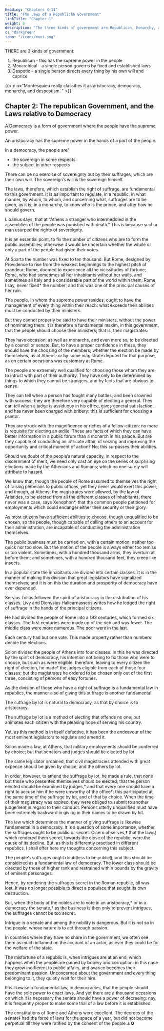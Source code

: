 ```yaml
---
heading: "Chapters 8-11"
title: "The Laws of a Republican Government"
linkTitle: "Chapter 1"
weight: 6
description: "The three kinds of government are Republican, Monarchy, and Despotism"
c: "darkgreen"
icon: "/icons/mont.png"
---
```




THERE are 3 kinds of government:

1. Republican - this has the supreme power in the people
2. Monarchical - a single person governs by fixed and established laws
3. Despotic - a single person directs every thing by his own will and caprice

{{< n n="Montesquieu really classifies it as aristocracy, democracy, monarchy, and despostism. " >}} 



<!-- This is what I call the nature of each government:  we must now inquire into those laws which directly conform to this nature, and consequently are the fundamental institutions.
 -->



## Chapter 2:  The republican Government, and the Laws relative to Democracy

A Democracy is a form of government where the people have the supreme power.

An aristocracy has the supreme power in the hands of a part of the people.

In a democracy, the people are"
- the sovereign in some respects
- the subject in other respects

There can be no exercise of sovereignty but by their suffrages, which are their own will. The sovereign’s will is the sovereign himself. 

The laws, therefore, which establish the right of suffrage, are fundamental to this government. It is as important to regulate, in a republic, in what manner, by whom, to whom, and concerning what, suffrages are to be given, as it is, in a monarchy, to know who is the prince, and after how he should govern.

Libanius says, that at “Athens a stranger who intermeddled in the assemblies of the people was punished with death.” This is because such a man usurped the rights of sovereignty.

It is an essential point, to fix the number of citizens who are to form the public assemblies; otherwise it would be uncertain whether the whole or only a part of the people had given their votes. 

At Sparta the number was fixed to ten thousand. But Rome, designed by Providence to rise from the weakest beginnings to the highest pitch of grandeur; Rome, doomed to experience all the vicissitudes of fortune; Rome, who had sometimes all her inhabitants without her walls, and sometimes all Italy and a considerable part of the world within them; Rome, I say, never fixed* the number; and this was one of the principal causes of her ruin.

The people, in whom the supreme power resides, ought to have the management of every thing within their reach:  what exceeds their abilities must be conducted by their ministers.

But they cannot properly be said to have their ministers, without the power of nominating them:  it is therefore a fundamental maxim, in this government, that the people should choose their ministers; that is, their magistrates.

They have occasion, as well as monarchs, and even more so, to be directed by a council or senate. But, to have a proper confidence in these, they should have the choosing of the members; whether the election be made by themselves, as at Athens; or by some magistrate deputed for that purpose, as on certain occasions was customary at Rome.

The people are extremely well qualified for choosing those whom they are to intrust with part of their authority. They have only to be determined by things to which they cannot be strangers, and by facts that are obvious to sense. 

They can tell when a person has fought many battles, and been crowned with success; they are therefore very capable of electing a general. They can tell when a judge is assiduous in his office, gives general satisfaction, and has never been charged with bribery:  this is sufficient for choosing a prætor. 

They are struck with the magnificence or riches of a fellow-citizen:  no more is requisite for electing an ædile. These are facts of which they can have better information in a public forum than a monarch in his palace. But are they capable of conducting an intricate affair, of seizing and improving the opportunity and critical moment of action? No; this surpasses their abilities.

Should we doubt of the people’s natural capacity, in respect to the discernment of merit, we need only cast an eye on the series of surprising elections made by the Athenians and Romans; which no one surely will attribute to hazard.

We know that, though the people of Rome assumed to themselves the right of raising plebeians to public offices, yet they never would exert this power; and though, at Athens, the magistrates were allowed, by the law of Aristides, to be elected from all the different classes of inhabitants, there never was a case, says Xenophon*, that the common people petitioned for employments which could endanger either their security or their glory.

As most citizens have sufficient abilities to choose, though unqualified to be chosen, so the people, though capable of calling others to an account for their administration, are incapable of conducting the administration themselves.

The public business must be carried on, with a certain motion, neither too quick nor too slow. But the motion of the people is always either too remiss or too violent. Sometimes, with a hundred thousand arms, they overturn all before them; and sometimes, with a hundred thousand feet, they creep like insects.

In a popular state the inhabitants are divided into certain classes. It is in the manner of making this division that great legislators have signalized themselves; and it is on this the duration and prosperity of democracy have ever depended.

Servius Tullus followed the spirit of aristocracy in the distribution of his classes. Livy and Dionysius Halicarnasseus writes how he lodged the right of suffrage in the hands of the principal citizens. 

He had divided the people of Rome into a 193 centuries, which formed six classes. The first centuries were made up of the rich and was fewer. The middle class were more numerous. The poor were in the last. 

Each century had but one vote. This made property rather than numbers decide the elections.

Solon divided the people of Athens into four classes. In this he was directed by the spirit of democracy, his intention not being to fix those who were to choose, but such as were eligible:  therefore, leaving to every citizen the right of election, he made† the judges eligible from each of those four classes; but the magistrates he ordered to be chosen only out of the first three, consisting of persons of easy fortunes.

As the division of those who have a right of suffrage is a fundamental law in republics, the manner also of giving this suffrage is another fundamental.

The suffrage by lot is natural to democracy, as that by choice is to aristocracy.

The suffrage by lot is a method of electing that offends no one; but animates each citizen with the pleasing hope of serving his country.

Yet, as this method is in itself defective, it has been the endeavour of the most eminent legislators to regulate and amend it.

Solon made a law, at Athens, that military employments should be conferred by choice; but that senators and judges should be elected by lot.

The same legislator ordained, that civil magistracies attended with great expence should be given by choice, and the others by lot.

In order, however, to amend the suffrage by lot, he made a rule, that none but those who presented themselves should be elected; that the person elected should be examined by judges,* and that every one should have a right to accuse him if he were unworthy of the office†:  this participated at the same time of the suffrage by lot, and of that by choice. When the time of their magistracy was expired, they were obliged to submit to another judgement in regard to their conduct. Persons utterly unqualified must have been extremely backward in giving in their names to be drawn by lot.

The law which determines the manner of giving suffrage is likewise fundamental in a democracy. It is a question of some importance, whether the suffrages ought to be public or secret. Cicero observes,‡ that the laws∥ which rendered them secret, towards the close of the republic, were the cause of its decline. But, as this is differently practised in different republics, I shall offer here my thoughts concerning this subject.

The people’s suffrages ought doubtless to be public§; and this should be considered as a fundamental law of democracy. The lower class should be directed by those of higher rank and restrained within bounds by the gravity of eminent personages. 

Hence, by rendering the suffrages secret in the Roman republic, all was lost. It was no longer possible to direct a populace that sought its own destruction. 

But, when the body of the nobles are to vote in an aristocracy,* or in a democracy the senate,† as the business is then only to prevent intrigues, the suffrages cannot be too secret.

Intrigue in a senate and among the nobility is dangerous. But it is not so in the people, whose nature is to act through passion. 

In countries where they have no share in the government, we often see them as much inflamed on the account of an actor, as ever they could be for the welfare of the state. 

The misfortune of a republic is, when intrigues are at an end; which happens when the people are gained by bribery and corruption:  in this case they grow indifferent to public affairs, and avarice becomes their predominant passion. Unconcerned about the government and every thing belonging to it, they quietly wait for their hire.

It is likewise a fundamental law, in democracies, that the people should have the sole power to enact laws. And yet there are a thousand occasions on which it is necessary the senate should have a power of decreeing:  nay, it is frequently proper to make some trial of a law before it is established. 

The constitutions of Rome and Athens were excellent. The decrees of the senate‡ had the force of laws for the space of a year, but did not become perpetual till they were ratified by the consent of the people.⚓✪
